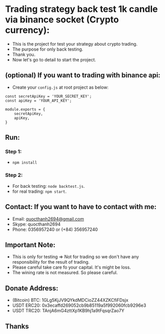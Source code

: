 # Trading strategy back test 1k candle via binance socket (Crypto currency):

- This is the project for test your strategy about crypto trading.
- The purpose for only back testing.
- Thank you.
- Now let's go to detail to start the project.

## (optional) If you want to trading with binance api:

- Create your `config.js` at root project as below:

```
const secretApiKey = 'YOUR_SECRET_KEY';
const apiKey = 'YOUR_API_KEY';

module.exports = {
    secretApiKey,
    apiKey,
}
```

## Run:

### Step 1:

- `npm install`

### Step 2:

- For back testing: `node backtest.js`.
- for real trading: `npm start`.

## Contact: If you want to have to contact with me:

- Email: quocthanh2694@gmail.com
- Skype: quocthanh2694
- Phone: 0356957240 or (+84) 356957240

## Important Note:

- This is only for testing => Not for trading so we don't have any responsibility for the result of trading.
- Please careful take care fo your capital. It's might be loss.
- The wining rate is not measured. So please careful.

## Donate Address:

- (Bitcoin) BTC: 1GLg5KjJV9QYkdMDCioZZ44XZKCfiFDsjx
- USDT ERC20: 0x3ecaffd269052cb9b85119a5f992060fcb9296e3
- USDT TRC20: TAnjA6mG4zttXp1KB9hj1a9tFqsqrZao7Y

## Thanks
